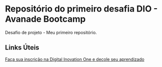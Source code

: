 # Repositório do primeiro desafia DIO - Avanade Bootcamp
Desafio de projeto - Meu primeiro repositório.
## Links Úteis
[Faça sua inscrição na Digital Inovation One e decole seu aprendizado](https://digitalinnovation.one/)
